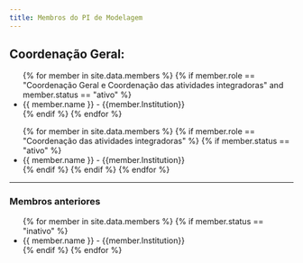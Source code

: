 ```yaml
---
title: Membros do PI de Modelagem
---
```


## Coordenação Geral:

<ul>
    {% for member in site.data.members %}
    {% if member.role == "Coordenação Geral e Coordenação das atividades integradoras"  and member.status == "ativo" %}
    <li>{{ member.name }}  - {{member.Institution}}  </li>
    {% endif %}
    {% endfor %}
</ul>  

<ul>
    {% for member in site.data.members %}  
      {% if member.role == "Coordenação das atividades integradoras"  %}  
        {% if member.status == "ativo" %}  
           <li>{{ member.name }}  - {{member.Institution}}</li>  
        {% endif %}  
      {% endif %}  
    {% endfor %}  
</ul>  

---

### Membros anteriores  

<ul>
    {% for member in site.data.members %}
      {% if member.status == "inativo" %}
        <li>
          {{ member.name }}  - {{member.Institution}}
        </li>
      {% endif %}
    {% endfor %}
</ul>
